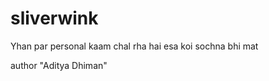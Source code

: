 # sliverwink

Yhan par personal kaam chal rha hai
esa koi sochna bhi mat 



author "Aditya Dhiman"
